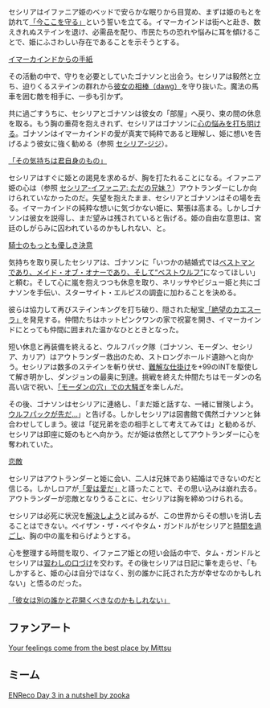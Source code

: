 <!-- title: セシリア・イマーカインド -->
<!-- status: 生存 -->

セシリアはイファニア姫のベッドで安らかな眠りから目覚め、まずは姫のもとを訪れて[「今ここを守る」](https://www.youtube.com/watch?v=Icdii90_vSA&t=1090s)という誓いを立てる。イマーカインドは街へと赴き、数えきれぬステインを退け、必需品を配り、市民たちの恐れや悩みに耳を傾けることで、姫にふさわしい存在であることを示そうとする。

[イマーカインドからの手紙](#embed:https://www.youtube.com/watch?v=Icdii90_vSA&t=2122s)

その活動の中で、守りを必要としていたゴナソンと出会う。セシリアは毅然と立ち、迫りくるステインの群れから[彼女の相棒（dawg）](https://www.youtube.com/watch?v=Icdii90_vSA&t=3608s)を守り抜いた。魔法の馬車を囲む敵を相手に、一歩も引かず。

共に過ごすうちに、セシリアとゴナソンは彼女の「部屋」へ戻り、束の間の休息を取る。もう胸の重荷を抱えきれず、セシリアはゴナソンに[心の悩みを打ち明ける](https://www.youtube.com/live/Icdii90_vSA?t=4770s)。ゴナソンはイマーカインドの愛が真実で純粋であると理解し、姫に想いを告げるよう彼女に強く勧める（参照 [セシリア-ジジ](#edge:cecilia-gigi)）。

[「その気持ちは君自身のもの」](#embed:https://www.youtube.com/live/Icdii90_vSA?t=4843s)

セシリアはすぐに姫との謁見を求めるが、胸を打たれることになる。イファニア姫の心は（参照 [セシリア-イファニア: ただの兄妹？](#edge:cecilia-iphania)）アウトランダーにしか向けられていなかったのだ。失望を抱えたまま、セシリアとゴナソンはその場を去る。イマーカインドの純粋な想いに気づかない姫に、緊張は高まる。しかしゴナソンは彼女を説得し、まだ望みは残されていると告げる。姫の自由な意思は、宮廷のしがらみに囚われているのかもしれない、と。

[騎士のもっとも優しき決意](#embed:https://www.youtube.com/live/Icdii90_vSA?t=5430s)

気持ちを取り戻したセシリアは、ゴナソンに「いつかの結婚式では[ベストマンであり、メイド・オブ・オナーであり、そして“ベストウルフ”](https://www.youtube.com/watch?v=Icdii90_vSA&t=5938s)になってほしい」と頼む。そして心に嵐を抱えつつも休息を取り、ネリッサやビジュー姫と共にゴナソンを手伝い、スターサイト・エルピスの調査に加わることを決める。

彼らは協力して再びステインキングを打ち破り、隠された秘宝[「絶望のカエスーラ」](https://www.youtube.com/watch?v=Icdii90_vSA&t=10650s)を発見する。仲間たちはホットピンクワンの家で祝宴を開き、イマーカインドにとっても仲間に囲まれた温かなひとときとなった。

短い休息と再装備を終えると、ウルフパック隊（ゴナソン、モーダン、セシリア、カリア）はアウトランダー救出のため、ストロングホールド遺跡へと向かう。セシリアは数多のステインを斬り伏せ、[難解な仕掛け](https://www.youtube.com/live/Icdii90_vSA?si=2MtGJDNGarHGSAuW&t=16129)を+99のINTを駆使して解き明かし、ダンジョンの最奥に到達。挑戦を終えた仲間たちはモーダンの名高い店で祝い、[「モーダンの穴」での大騒ぎ](https://www.youtube.com/live/Icdii90_vSA?t=17430s)を楽しんだ。

その後、ゴナソンはセシリアに連絡し、「まだ姫と話すな、一緒に冒険しよう。[ウルフパックが先だ…](https://www.youtube.com/live/Icdii90_vSA?si=_TcyB6TwuOqLVVYO&t=17714)」と告げる。しかしセシリアは図書館で偶然ゴナソンと鉢合わせしてしまう。彼は「従兄弟を恋の相手として考えてみては」と勧めるが、セシリアは即座に姫のもとへ向かう。だが姫は依然としてアウトランダーに心を奪われていた。

[恋敵](#embed:https://www.youtube.com/live/Icdii90_vSA?t=18511s)

セシリアはアウトランダーと姫に会い、二人は兄妹であり結婚はできないのだと信じる。しかしロアが[「愛は愛だ」](https://www.youtube.com/live/Icdii90_vSA?t=19375s)と語ったことで、その思い込みは崩れ去る。アウトランダーが恋敵となりうることに、セシリアは胸を締めつけられる。

セシリアは必死に状況を[解決しよう](https://www.youtube.com/live/Icdii90_vSA?si=0cVW52wBSJBoDRwe&t=19554)と試みるが、この世界からその想いを消し去ることはできない。ペイザン・ザ・ベイやタム・ガンドルがセシリアと[時間を過ごし](https://www.youtube.com/live/Icdii90_vSA?si=Z-WNC8IAZsHqyGHB)、胸の中の嵐を和らげようとする。

心を整理する時間を取り、イファニア姫との短い会話の中で、タム・ガンドルとセシリアは[習わしの口づけ](https://www.youtube.com/watch?v=Icdii90_vSA&t=21964s)を交わす。その後セシリアは日記に筆を走らせ、「もしかすると、姫の心は自分ではなく、別の誰かに託された方が幸せなのかもしれない」と悟るのだった。

[「彼女は別の誰かと花開くべきなのかもしれない」](#embed:https://www.youtube.com/live/Icdii90_vSA?si=2442Iuml0kJwJFKa)

## ファンアート

[Your feelings come from the best place by Mittsu](https://x.com/MittsumiA/status/1919718476379521404)

<!-- gigi -->

## ミーム

[ENReco Day 3 in a nutshell by zooka](https://x.com/zookacchi/status/1919624569503285734)
